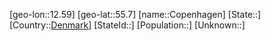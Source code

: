 ﻿---
location: [55.7,12.59]
type: City
tags:
- geo/City


SpocWebEntityId: 31566
isDeleted: false
confidential: public

---
[geo-lon::12.59]
[geo-lat::55.7]
[name::Copenhagen]
[State::]
[Country::[Denmark](geo/Continent/Europe/Denmark.md)]
[StateId::]
[Population::]
[Unknown::]

